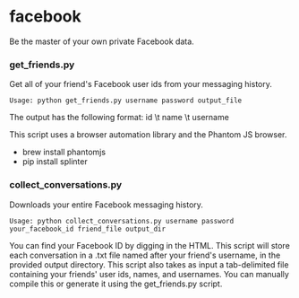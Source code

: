 # facebook
Be the master of your own private Facebook data. 

### get_friends.py

Get all of your friend's Facebook user ids from your messaging history. 

```
Usage: python get_friends.py username password output_file
```
 
The output has the following format: id \t name \t username 

This script uses a browser automation library and the Phantom JS browser.
+ brew install phantomjs 
+ pip install splinter 

### collect_conversations.py
Downloads your entire Facebook messaging history. 

```
Usage: python collect_conversations.py username password your_facebook_id friend_file output_dir 
```
You can find your Facebook ID by digging in the HTML. This script will store each conversation in a .txt file named after your friend's username, in the provided output directory. This script also takes as input a tab-delimited file containing your friends' user ids, names, and usernames. You can manually compile this or generate it using the get_friends.py script.  
